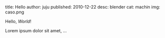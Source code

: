 title: Hello
author: juju
published: 2010-12-22
desc: blender
cat: machin
img: caso.png




Hello, *World*!

Lorem ipsum dolor sit amet, …

